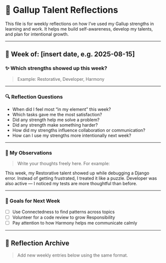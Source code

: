 # 🌱 Gallup Talent Reflections

This file is for weekly reflections on how I’ve used my Gallup strengths in learning and work. It helps me build self-awareness, develop my talents, and plan for intentional growth.

---

## 📅 Week of: [insert date, e.g. 2025-08-15]

### ✨ Which strengths showed up this week?

> Example: Restorative, Developer, Harmony

---

### 🔍 Reflection Questions

- When did I feel most “in my element” this week?
- Which tasks gave me the most satisfaction?
- Did any strength help me solve a problem?
- Did any strength make something harder?
- How did my strengths influence collaboration or communication?
- How can I use my strengths more intentionally next week?

---

### 🧠 My Observations

> Write your thoughts freely here. For example:

This week, my Restorative talent showed up while debugging a Django error. Instead of getting frustrated, I treated it like a puzzle. Developer was also active — I noticed my tests are more thoughtful than before.

---

### 🎯 Goals for Next Week

- [ ] Use Connectedness to find patterns across topics
- [ ] Volunteer for a code review to grow Responsibility
- [ ] Pay attention to how Harmony helps me communicate calmly

---

## 📁 Reflection Archive

> Add new weekly entries below using the same format.
